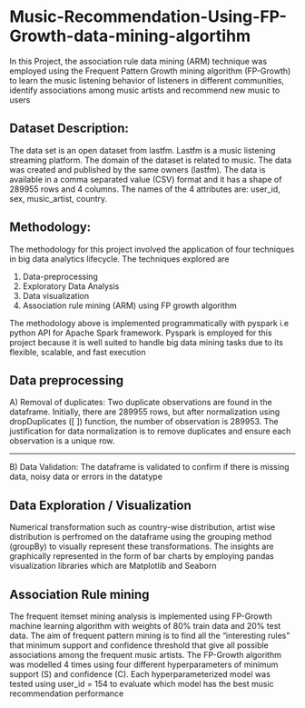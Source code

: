 # Music-Recommendation-Using-FP-Growth-data-mining-algortihm
In this Project, the association rule data mining (ARM) technique was employed using the Frequent Pattern Growth mining algorithm (FP-Growth) to learn the music listening behavior of listeners in different communities, identify associations among music artists and recommend new music to users

Dataset Description: 
---------------------
The data set is an open dataset from lastfm. Lastfm is a music listening streaming platform. The domain of the dataset is related to music. The data was created and published by the same owners (lastfm). The data is available in a comma separated value (CSV) format and it has a shape of 289955 rows and 4 columns. The names of the 4 attributes are: user_id,  sex,  music_artist,  country.

Methodology: 
-------------
The methodology for this project involved the application of four techniques in big data analytics lifecycle.  The techniques explored are 
1. Data-preprocessing 
2. Exploratory Data Analysis
3. Data visualization
4. Association rule mining (ARM) using FP growth algorithm

The methodology above is implemented programmatically with pyspark i.e python API for Apache Spark framework. Pyspark is employed for this project because it is well suited to handle big data mining tasks due to its flexible, scalable, and fast execution

Data preprocessing
--------------------
A) Removal of duplicates: Two duplicate observations are found in the dataframe. Initially, there are 289955 rows, but after normalization using dropDuplicates ([ ]) function, the number of observation is 289953. The justification for data normalization is to remove duplicates and ensure each observation is a unique row.
___
B) Data Validation: The dataframe is validated to confirm if there is missing data, noisy data or errors in the datatype

Data Exploration / Visualization
--------------------
Numerical transformation such as country-wise distribution, artist wise distribution is perfromed on the dataframe using the grouping method (groupBy) to visually represent these transformations. The insights are graphically represented in the form of bar charts by employing pandas visualization libraries which are Matplotlib and Seaborn

Association Rule mining 
--------
The frequent itemset mining analysis is implemented using FP-Growth machine learning algorithm with weights of 80% train data and 20% test data. The aim of frequent pattern mining is to find all the “interesting rules” that minimum support and confidence threshold that give all possible associations among the frequent music artists. The FP-Growth algorithm was modelled 4 times using four different hyperparameters of minimum support (S) and confidence (C). Each hyperparameterized model was tested using user_id = 154 to evaluate which model has the best music recommendation performance
